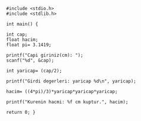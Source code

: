     #include <stdio.h> 
    #include <stdlib.h>

    int main() {
    
    int cap;
    float hacim;
    float pi= 3.1419;

    printf("Capi giriniz(cm): ");
    scanf("%d", &cap);

    int yaricap= (cap/2);

    printf("Girdi degerleri: yaricap %d\n", yaricap);

    hacim= ((4*pi)/3)*yaricap*yaricap*yaricap;

    printf("Kurenin hacmi: %f cm kuptur.", hacim);

    return 0; }
